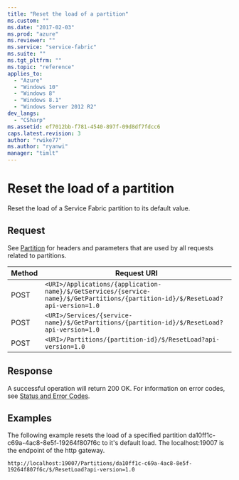 ```yaml
---
title: "Reset the load of a partition"
ms.custom: ""
ms.date: "2017-02-03"
ms.prod: "azure"
ms.reviewer: ""
ms.service: "service-fabric"
ms.suite: ""
ms.tgt_pltfrm: ""
ms.topic: "reference"
applies_to: 
  - "Azure"
  - "Windows 10"
  - "Windows 8"
  - "Windows 8.1"
  - "Windows Server 2012 R2"
dev_langs: 
  - "CSharp"
ms.assetid: ef7012bb-f781-4540-897f-09d8df7fdcc6
caps.latest.revision: 3
author: "rwike77"
ms.author: "ryanwi"
manager: "timlt"
---
```

# Reset the load of a partition
Reset the  load of a Service Fabric partition to its default value.  
  
## Request  
 See [Partition](partition.md) for headers and parameters that are used by all requests related to partitions.  
  
|Method|Request URI|  
|------------|-----------------|  
|POST|`<URI>/Applications/{application-name}/$/GetServices/{service-name}/$/GetPartitions/{partition-id}/$/ResetLoad?api-version=1.0`|  
|POST|`<URI>/Services/{service-name}/$/GetPartitions/{partition-id}/$/ResetLoad?api-version=1.0`|  
|POST|`<URI>/Partitions/{partition-id}/$/ResetLoad?api-version=1.0`|  
  
## Response  
 A successful operation will return 200 OK. For information on error codes, see [Status and Error Codes](status-and-error-codes1.md).  
  
## Examples  
 The following example resets the load of a specified partition da10ff1c-c69a-4ac8-8e5f-19264f807f6c to it's default load. The localhost:19007 is the endpoint of the http gateway.  
  
```  
http://localhost:19007/Partitions/da10ff1c-c69a-4ac8-8e5f-19264f807f6c/$/ResetLoad?api-version=1.0  
  
```